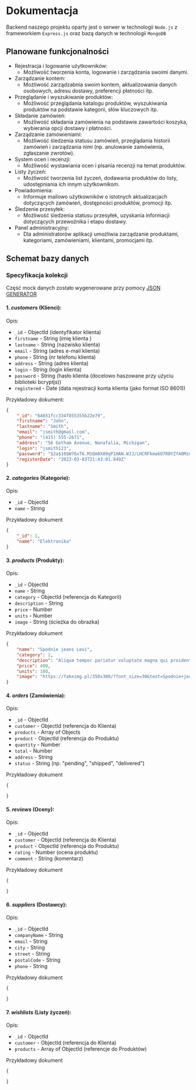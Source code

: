 # Dokumentacja
Backend naszego projektu oparty jest o serwer w technologii `Node.js` z frameworkiem `Express.js` oraz bazą danych w technologii `MongoDB` 

## Planowane funkcjonalności
- Rejestracja i logowanie użytkowników:
    - Możliwość tworzenia konta, logowanie i zarządzania swoimi danymi.
- Zarządzanie kontem:
    - Możliwość zarządzabnia swoim kontem, aktualizowania danych osobowych, adresu dostawy, preferencji płatności itp.
- Przeglądanie i wyszukiwanie produktów:
    - Możliwość przeglądania katalogu produktów, wyszukiwania produktów na podstawie kategorii, słów kluczowych itp.
- Składanie zamówień:
    - Możliwość składania zamówienia na podstawie zawartości koszyka, wybierania opcji dostawy i płatności.
- Zarządzanie zamówieniami:
    - Możliwość śledzenia statusu zamówień, przeglądania historii zamówień i zarządzania nimi (np. anulowanie zamówienia, zgłaszanie zwrotów).
- System ocen i recenzji:
    - Możliwość wystawiania ocen i pisania recenzji na temat produktów.
- Listy życzeń:
    - Możliwość tworzenia list życzeń, dodawania produktów do listy, udostępniania ich innym użytkownikom.
- Powiadomienia:
    - Informuje mailowo użytkowników o istotnych aktualizacjach dotyczących zamówień, dostępności produktów, promocji itp.
- Śledzenie przesyłek:
    - Możliwość śledzenia statusu przesyłek, uzyskania informacji dotyczących przewoźnika i etapu dostawy.
- Panel administracyjny:
    - Dla administratorów aplikacji umożliwia zarządzanie produktami, kategoriami, zamówieniami, klientami, promocjami itp.


## Schemat bazy danych
### Specyfikacja kolekcji

Część mock danych zostało wygenerowane przy pomocy [JSON GENERATOR](https://json-generator.com/)

#### 1. ***customers*** (Klienci):

Opis:
- `_id` - ObjectId (identyfikator klienta)
- `firstname` - String (imię klienta )
- `lastname` - String (nazwisko klienta)
- `email` - String (adres e-mail klienta)
- `phone` - String (nr telefonu klienta)
- `address` - String (adres klienta)
- `login` - String (login klienta)
- `password` - String (hasło klienta (docelowo haszowane przy użyciu biblioteki bcryptjs))
- `registered` - Date (data rejestracji konta klienta (jako format ISO 8601))


Przykładowy dokument:

```json
{
    "_id": "64651fcc334f855355b22e79",
    "firstname": "John",
    "lastname": "Smith",
    "email": "jsmith@gmail.com",
    "phone": "(415) 555-2671",
    "address": "56 Gotham Avenue, Nanafalia, Michigan",
    "login": "jsmith123",
    "password": "$2a$10$W76xT6.M1Qm8X89gP1HAN.WJJ/LHCRFkma6O7R0YZfAOMzmZYWqPi",
    "registerDate": "2023-03-03T21:43:01.849Z"
}
```

#### 2. ***categories*** (Kategorie):

Opis:
- `_id` - ObjectId
- `name` - String

Przykładowy dokument
```json
{
    "_id": 1,
    "name": "Elektronika"
}
```
#### 3. ***products*** (Produkty):

Opis:
- `_id` - ObjectId
- `name` - String
- `category` - ObjectId (referencja do Kategorii)
- `description` - String
- `price` - Number
- `units` - Number
- `image` - String (ścieżka do obrazka)

Przykładowy dokument
```json
{
    "name": "Spodnie jeans Levi",
    "category": 2,
    "description": "Aliqua tempor pariatur voluptate magna qui proident commodo ullamco. Exercitation ea aliqua nostrud excepteur cillum.",
    "price": 400,
    "units": 100,
    "image": "https://fakeimg.pl/350x300/?font_size=30&text=Spodnie+jeans+Levi"
}
```

#### 4. ***orders*** (Zamówienia):

Opis:
- `_id` - ObjectId
- `customer` - ObjectId (referencja do Klienta)
- `products` - Array of Objects
- `product` - ObjectId (referencja do Produktu)
- `quantity` - Number
- `total` - Number
- `address` - String
- `status` - String (np. "pending", "shipped", "delivered")

Przykładowy dokument
```json
{

}
```
#### 5. ***reviews*** (Oceny):

Opis:
- `_id` - ObjectId
- `customer` - ObjectId (referencja do Klienta)
- `product` - ObjectId (referencja do Produktu)
- `rating` - Number (ocena produktu)
- `comment` - String (komentarz)

Przykładowy dokument
```json
{

}
```
#### 6. ***suppliers*** (Dostawcy):

Opis:
- `_id` - ObjectId
- `companyName` - String
- `email` - String
- `city` - String
- `street` - String
- `postalCode` - String
- `phone` - String

Przykładowy dokument
```json
{

}
```

#### 7. ***wishlists*** (Listy życzeń):

Opis:
- `_id` - ObjectId
- `customer` - ObjectId (referencja do Klienta)
- `products` - Array of ObjectId (referencje do Produktów)

Przykładowy dokument
```json
{

}
```
